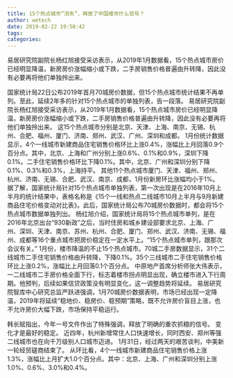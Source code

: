 ```yaml
---
title: 15个热点城市“消失”，释放了中国楼市什么信号？
author: wetech
date: 2019-02-22 19:50:42
tags: 
categories: 
---
```

易居研究院副院长杨红旭接受采访表示，从2019年1月数据看，15个热点城市房价已经明显降温，新房房价涨幅缩小或下跌，二手房销售价格普遍由升转降，因此没有必要再将他们单独拎出来。
<!-- more -->
国家统计局22日公布2019年首月70城房价数据，但15个热点城市统计结果不再单列。至此，延续2年多的针对15个热点城市的单独列表，告一段落。
易居研究院副院长杨红旭接受采访表示，从2019年1月数据看，15个热点城市房价已经明显降温，新房房价涨幅缩小或下跌，二手房销售价格普遍由升转降，因此没有必要再将他们单独拎出来。
这15个热点城市分别是北京、天津、上海、南京、无锡、杭州、合肥、福州、厦门、济南、郑州、武汉、广州、深圳和成都。
1月份统计数据显示，4个一线城市新建商品住宅销售价格环比上涨0.4%，涨幅比上月回落0.9个百分点。其中，北京、上海和广州分别上涨0.6%、0.1%和0.9%，深圳下降0.1%。二手住宅销售价格环比下降0.1%。其中，北京、广州和深圳分别下降0.1%、0.3%和0.3%，上海持平。
其他11个热点城市厦门、天津、福州、郑州、杭州、济南、无锡、合肥、武汉、南京、成都，1月份新房环比涨幅均小于1%。
据了解，国家统计局针对15个热点城市单独列表，第一次出现是在2016年10月上半月的统计结果中，表格名称是《15个一线和热点二线城市10月上半月与9月新建商品住宅价格变动对比表》。此后，国家统计局公布70城房价数据时，都会将15个热点城市数据单独列出。
杨红旭介绍，国家统计局将15个热点城市单列，是在2016年北京出台“930新政”之后，当时住房和城乡建设部要求北京、上海、广州、深圳、天津、南京、苏州、杭州、合肥、厦门、郑州、武汉、济南、无锡、福州、成都等16个重点城市把房价稳定在一定水平上。“15个热点城市单列，跟那次会议有关。”
1月份，楼市降温的不止15个热点城市。70城二手房数据显示，31个二线城市二手住宅销售价格由升转降，下降0.1%。35个三线城市二手住宅销售价格环比上涨0.2%，涨幅比上月回落0.1个百分点。
中原地产首席分析师张大伟表示，一二线城市二手房价格全面下行，标志着楼市拐点明显出现，确立楼市进入下行周期。他预判，后续如果信贷政策没有明显变化，这一调整趋势将延续。
易居研究院智库中心研究总监严跃进强调，1月70城房价数据表明，市场已经出现一定降温，2019年将延续“稳地价、稳房价、稳预期”策略，既不允许房价盲目上涨，也不允许房价大幅下跌，市场保持平稳运行。
 
 
韩长赋指出，今年一号文件作出了特殊强调，释放了明确的重农抓粮的信号。
变化才是最好的稳定。
近四年，杭州新增常住人口快速增长，同时西安、郑州等强二线城市也在向千万级别人口城市迈进。
1月31日，经过两天的艰苦谈判，中美新一轮经贸磋商结束了。
从环比看，4个一线城市新建商品住宅销售价格上涨1.3%，涨幅比上月扩大1.0个百分点。其中：北京、上海、广州和深圳分别上涨1.0%、0.6%、3.0%和0.4%。
